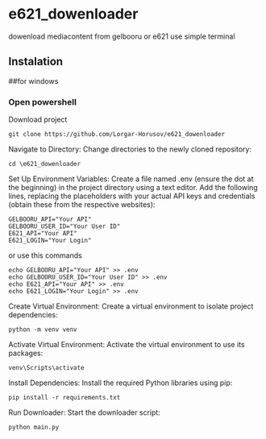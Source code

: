 # e621_dowenloader
dowenload mediacontent from gelbooru or e621 use simple terminal
## Instalation 

##for windows
### Open powershell

Download project
```
git clone https://github.com/Lorgar-Horusov/e621_dowenloader
```

Navigate to Directory: Change directories to the newly cloned repository:
```
cd \e621_dowenloader
```

Set Up Environment Variables: Create a file named .env (ensure the dot at the beginning) in the project directory using a text editor. Add the following lines, replacing the placeholders with your actual API keys and credentials (obtain these from the respective websites):
```
GELBOORU_API="Your API"
GELBOORU_USER_ID="Your User ID"
E621_API="Your API"
E621_LOGIN="Your Login"
```
or use this commands
```
echo GELBOORU_API="Your API" >> .env
echo GELBOORU_USER_ID="Your User ID" >> .env
echo E621_API="Your API" >> .env
echo E621_LOGIN="Your Login" >> .env
```
Create Virtual Environment: Create a virtual environment to isolate project dependencies:
```
python -m venv venv
```

Activate Virtual Environment: Activate the virtual environment to use its packages:
```
venv\Scripts\activate
```

Install Dependencies: Install the required Python libraries using pip:
```
pip install -r requirements.txt
```

Run Downloader: Start the downloader script:
```
python main.py
```

